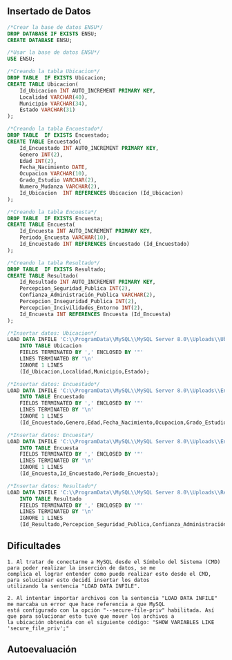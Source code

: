 ## Insertado de Datos
```sql
/*Crear la base de datos ENSU*/
DROP DATABASE IF EXISTS ENSU;
CREATE DATABASE ENSU;

/*Usar la base de datos ENSU*/
USE ENSU;

/*Creando la tabla Ubicacion*/
DROP TABLE	IF EXISTS Ubicacion;
CREATE TABLE Ubicacion(
    Id_Ubicacion INT AUTO_INCREMENT PRIMARY KEY,
    Localidad VARCHAR(40),
    Municipio VARCHAR(34),
    Estado VARCHAR(31)
);

/*Creando la tabla Encuestado*/
DROP TABLE	IF EXISTS Encuestado;
CREATE TABLE Encuestado(
    Id_Encuestado INT AUTO_INCREMENT PRIMARY KEY,
    Genero INT(2),
    Edad INT(2),
    Fecha_Nacimiento DATE,
    Ocupacion VARCHAR(10),
    Grado_Estudio VARCHAR(2),
    Numero_Mudanza VARCHAR(2),
    Id_Ubicacion  INT REFERENCES Ubicacion (Id_Ubicacion)
);

/*Creando la tabla Encuesta*/
DROP TABLE	IF EXISTS Encuesta;
CREATE TABLE Encuesta(
    Id_Encuesta INT AUTO_INCREMENT PRIMARY KEY,
    Periodo_Encuesta VARCHAR(10),
	Id_Encuestado INT REFERENCES Encuestado (Id_Encuestado)
);

/*Creando la tabla Resultado*/
DROP TABLE	IF EXISTS Resultado;
CREATE TABLE Resultado(
    Id_Resultado INT AUTO_INCREMENT PRIMARY KEY,
    Percepcion_Seguridad_Publica INT(2),
    Confianza_Administración_Publica VARCHAR(2),
    Percepcion_Inseguridad_Publica INT(2),
    Percepcion_Incivilidades_Entorno INT(2),
    Id_Encuesta INT REFERENCES Encuesta (Id_Encuesta)
);

/*Insertar datos: Ubicacion*/
LOAD DATA INFILE 'C:\\ProgramData\\MySQL\\MySQL Server 8.0\\Uploads\\Ubicacion.csv'
	INTO TABLE Ubicacion
	FIELDS TERMINATED BY ',' ENCLOSED BY '"'
	LINES TERMINATED BY '\n'
	IGNORE 1 LINES
	(Id_Ubicacion,Localidad,Municipio,Estado);

/*Insertar datos: Encuestado*/
LOAD DATA INFILE 'C:\\ProgramData\\MySQL\\MySQL Server 8.0\\Uploads\\Encuestado.csv'
	INTO TABLE Encuestado
	FIELDS TERMINATED BY ',' ENCLOSED BY '"'
	LINES TERMINATED BY '\n'
	IGNORE 1 LINES
	(Id_Encuestado,Genero,Edad,Fecha_Nacimiento,Ocupacion,Grado_Estudio,Numero_Mudanza,Id_Ubicacion);

/*Insertar datos: Encuesta*/
LOAD DATA INFILE 'C:\\ProgramData\\MySQL\\MySQL Server 8.0\\Uploads\\Encuesta.csv'
	INTO TABLE Encuesta
	FIELDS TERMINATED BY ',' ENCLOSED BY '"'
	LINES TERMINATED BY '\n'
	IGNORE 1 LINES
	(Id_Encuesta,Id_Encuestado,Periodo_Encuesta);

/*Insertar datos: Resultado*/
LOAD DATA INFILE 'C:\\ProgramData\\MySQL\\MySQL Server 8.0\\Uploads\\Resultado.csv'
	INTO TABLE Resultado
	FIELDS TERMINATED BY ',' ENCLOSED BY '"'
	LINES TERMINATED BY '\n'
	IGNORE 1 LINES
	(Id_Resultado,Percepcion_Seguridad_Publica,Confianza_Administración_Publica,Percepcion_Inseguridad_Publica,Percepcion_Incivilidades_Entorno,Id_Encuesta);
```

## Dificultades

    1. Al tratar de conectarme a MySQL desde el Símbolo del Sistema (CMD) para poder realizar la inserción de datos, se me
    complica el lograr entender como puedo realizar esto desde el CMD, para solucionar esto decidí insertar los datos
    utilizando la sentencia "LOAD DATA INFILE".

    2. Al intentar importar archivos con la sentencia "LOAD DATA INFILE" me marcaba un error que hace referencia a que MySQL
    está configurado con la opción "--secure-file-priv" habilitada. Así que para solucionar esto tuve que mover los archivos a
    la ubicación obtenida con el siguiente código: "SHOW VARIABLES LIKE 'secure_file_priv';"

## Autoevaluación
